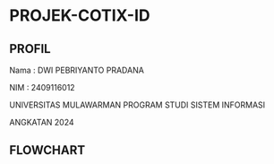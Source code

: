 # PROJEK-COTIX-ID
## PROFIL
Nama : DWI PEBRIYANTO PRADANA

NIM : 2409116012

UNIVERSITAS MULAWARMAN PROGRAM STUDI SISTEM INFORMASI

ANGKATAN 2024

## FLOWCHART
